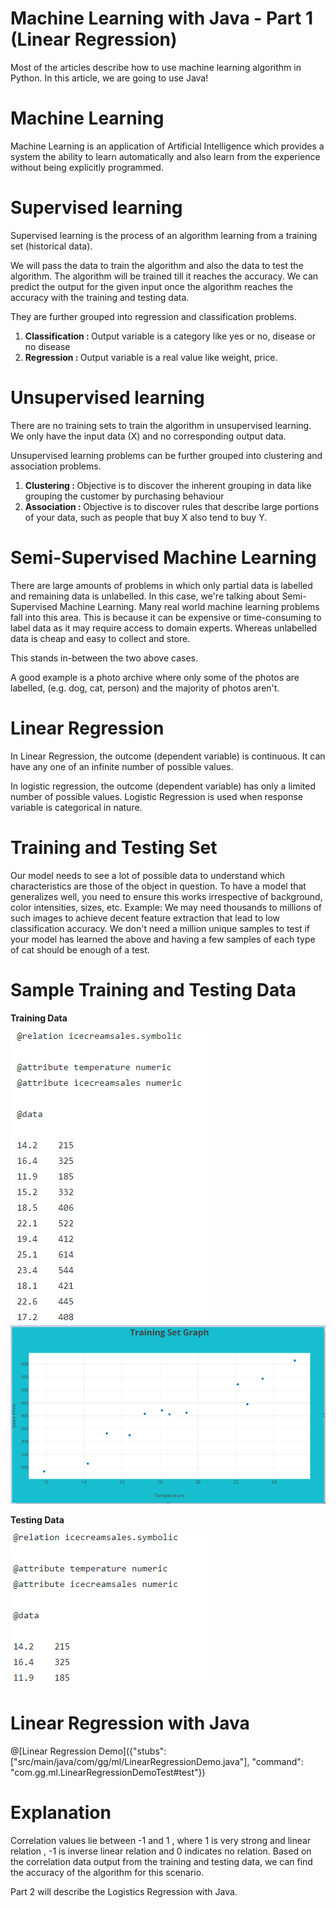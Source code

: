 # Machine Learning with Java - Part 1 (Linear Regression)

Most of the articles describe how to use machine learning algorithm in Python. In this article, we are going to use Java!

#  Machine Learning

Machine Learning is an application of Artificial Intelligence which provides a system the ability to learn automatically and also learn from the experience without being explicitly programmed.

# Supervised learning  

Supervised learning is the process of an algorithm learning from a training set (historical data). 

We will pass the data to train the algorithm and also the data to test the algorithm. The algorithm will be trained till it reaches the accuracy. We can predict the output for the given input once the algorithm reaches the accuracy with the training and testing data.

They are further grouped into regression and classification problems. 

1. <B>Classification : </B>Output variable is a category like yes or no, disease or no disease 
2. <B>Regression : </B>Output variable is a real value like weight, price.

# Unsupervised learning

There are no training sets to train the algorithm in unsupervised learning. We only have the input data (X) and no corresponding output data.

Unsupervised learning problems can be further grouped into clustering and association problems.

1. <B>Clustering : </B>Objective is to discover the inherent grouping in data like grouping the customer by purchasing behaviour 
2. <B>Association : </B>Objective is to discover rules that describe large portions of your data, such as people that buy X also tend to buy Y.


# Semi-Supervised Machine Learning

There are large amounts of problems in which only partial data is labelled and remaining data is unlabelled. In this case, we're talking about Semi-Supervised Machine Learning.
Many real world machine learning problems fall into this area. This is because it can be expensive or time-consuming to label data as it may require access to domain experts. Whereas unlabelled data is cheap and easy to collect and store. 

This stands in-between the two above cases.

A good example is a photo archive where only some of the photos are labelled, (e.g. dog, cat, person) and the majority of photos aren't.

# Linear Regression 

In Linear Regression, the outcome (dependent variable) is continuous. It can have any one of an infinite number of possible values.

In logistic regression, the outcome (dependent variable) has only a limited number of possible values. Logistic Regression is used when response variable is categorical in nature.

# Training and Testing Set 

Our model needs to see a lot of possible data to understand which characteristics are those of the object in question. To have a model that generalizes well, you need to ensure this works irrespective of background, color intensities, sizes, etc.
Example:
We may need thousands to millions of such images to achieve decent feature extraction that lead to low classification accuracy. We don't need a million unique samples to test if your model has learned the above and having a few samples of each type of cat should be enough of a test.

# Sample Training and Testing Data
<B> Training Data </B>  

![Train Diagram](train.PNG)   ![Train Diagram](Plot_minPNG.PNG)      

<B> Testing Data </B>

![Test Diagram](test.PNG)

# Linear Regression with Java

@[Linear Regression Demo]({"stubs": ["src/main/java/com/gg/ml/LinearRegressionDemo.java"], "command": "com.gg.ml.LinearRegressionDemoTest#test"})



# Explanation

Correlation values lie between -1 and 1 , where 1 is very strong and linear relation , -1 is inverse linear relation and 0 indicates no relation. Based on the correlation data output from the training and testing data, we can find the accuracy of the algorithm for this scenario.


Part 2 will describe the Logistics Regression with Java.







